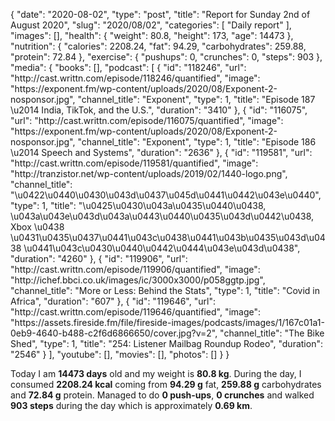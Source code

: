 {
    "date": "2020-08-02",
    "type": "post",
    "title": "Report for Sunday 2nd of August 2020",
    "slug": "2020\/08\/02",
    "categories": [
        "Daily report"
    ],
    "images": [],
    "health": {
        "weight": 80.8,
        "height": 173,
        "age": 14473
    },
    "nutrition": {
        "calories": 2208.24,
        "fat": 94.29,
        "carbohydrates": 259.88,
        "protein": 72.84
    },
    "exercise": {
        "pushups": 0,
        "crunches": 0,
        "steps": 903
    },
    "media": {
        "books": [],
        "podcast": [
            {
                "id": "118246",
                "url": "http:\/\/cast.writtn.com\/episode\/118246\/quantified",
                "image": "https:\/\/exponent.fm\/wp-content\/uploads\/2020\/08\/Exponent-2-nosponsor.jpg",
                "channel_title": "Exponent",
                "type": 1,
                "title": "Episode 187 \u2014 India, TikTok, and the U.S.",
                "duration": "3410"
            },
            {
                "id": "116075",
                "url": "http:\/\/cast.writtn.com\/episode\/116075\/quantified",
                "image": "https:\/\/exponent.fm\/wp-content\/uploads\/2020\/08\/Exponent-2-nosponsor.jpg",
                "channel_title": "Exponent",
                "type": 1,
                "title": "Episode 186 \u2014 Speech and Systems",
                "duration": "2636"
            },
            {
                "id": "119581",
                "url": "http:\/\/cast.writtn.com\/episode\/119581\/quantified",
                "image": "http:\/\/tranzistor.net\/wp-content\/uploads\/2019\/02\/1440-logo.png",
                "channel_title": "\u0422\u0440\u0430\u043d\u0437\u045d\u0441\u0442\u043e\u0440",
                "type": 1,
                "title": "\u0425\u0430\u043a\u0435\u0440\u0438, \u043a\u043e\u043d\u043a\u0443\u0440\u0435\u043d\u0442\u0438, Xbox \u0438 \u0431\u0435\u0437\u0441\u043c\u0438\u0441\u043b\u0435\u043d\u0438 \u0441\u043c\u0430\u0440\u0442\u0444\u043e\u043d\u0438",
                "duration": "4260"
            },
            {
                "id": "119906",
                "url": "http:\/\/cast.writtn.com\/episode\/119906\/quantified",
                "image": "http:\/\/ichef.bbci.co.uk\/images\/ic\/3000x3000\/p058ggtp.jpg",
                "channel_title": "More or Less: Behind the Stats",
                "type": 1,
                "title": "Covid in Africa",
                "duration": "607"
            },
            {
                "id": "119646",
                "url": "http:\/\/cast.writtn.com\/episode\/119646\/quantified",
                "image": "https:\/\/assets.fireside.fm\/file\/fireside-images\/podcasts\/images\/1\/167c01a1-0eb9-4640-b488-c2f6d6866650\/cover.jpg?v=2",
                "channel_title": "The Bike Shed",
                "type": 1,
                "title": "254: Listener Mailbag Roundup Rodeo",
                "duration": "2546"
            }
        ],
        "youtube": [],
        "movies": [],
        "photos": []
    }
}

Today I am <strong>14473 days</strong> old and my weight is <strong>80.8 kg</strong>. During the day, I consumed <strong>2208.24 kcal</strong> coming from <strong>94.29 g</strong> fat, <strong>259.88 g</strong> carbohydrates and <strong>72.84 g</strong> protein. Managed to do <strong>0 push-ups</strong>, <strong>0 crunches</strong> and walked <strong>903 steps</strong> during the day which is approximately <strong>0.69 km</strong>.